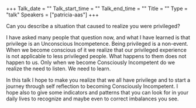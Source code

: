 +++
Talk_date = ""
Talk_start_time = ""
Talk_end_time = ""
Title = ""
Type = "talk"
Speakers = ["patricia-aas"]
+++

Can you describe a situation that caused to realize you were privileged?

I have asked many people that question now, and what I have learned is that privilege is an Unconscious Incompetence. Being privileged is a non-event. When we become conscious of it we realize that our privileged experience is not applicable to less privileged people. What happens to them does not happen to us. Only when we become Consciously Incompetent do we realize the need to listen. We need to learn.

In this talk I hope to make you realize that we all have privilege and to start a journey through self reflection to becoming Consciously Incompetent. I hope also to give some indicators and patterns that you can look for in your daily lives to recognize and maybe even to correct imbalances you see.

